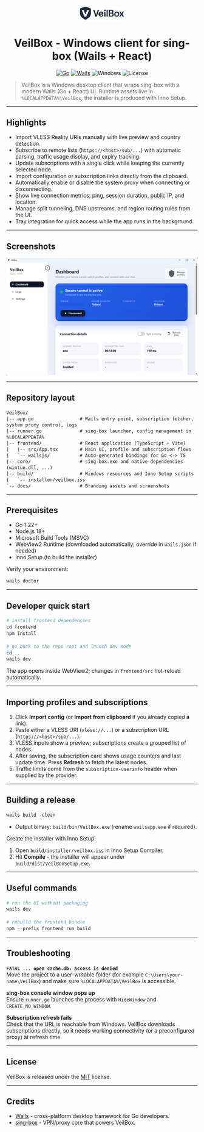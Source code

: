 <p align="center">
  <img src="docs/branding/logo.png" alt="VeilBox logo" width="120">
</p>

<h1 align="center">VeilBox - Windows client for sing-box (Wails + React)</h1>

<p align="center">
  <a href="https://go.dev/"><img alt="Go" src="https://img.shields.io/badge/Go-1.22%2B-00ADD8?logo=go"></a>
  <a href="https://wails.io/"><img alt="Wails" src="https://img.shields.io/badge/Wails-2.x-8A2BE2"></a>
  <img alt="Windows" src="https://img.shields.io/badge/Windows-10%2B-0078D6?logo=windows">
  <img alt="License" src="https://img.shields.io/badge/license-MIT-green">
</p>

> VeilBox is a Windows desktop client that wraps sing-box with a modern Wails (Go + React) UI. Runtime assets live in `%LOCALAPPDATA%\VeilBox`, the installer is produced with Inno Setup.

---

## Highlights

- Import VLESS Reality URIs manually with live preview and country detection.
- Subscribe to remote lists (`https://<host>/sub/...`) with automatic parsing, traffic usage display, and expiry tracking.
- Update subscriptions with a single click while keeping the currently selected node.
- Import configuration or subscription links directly from the clipboard.
- Automatically enable or disable the system proxy when connecting or disconnecting.
- Show live connection metrics: ping, session duration, public IP, and location.
- Manage split tunneling, DNS upstreams, and region routing rules from the UI.
- Tray integration for quick access while the app runs in the background.

---

## Screenshots

<p align="center">
  <img src="docs/screenshots/main.png" alt="Main window" width="840">
</p>



---

## Repository layout

```
VeilBox/
|-- app.go                 # Wails entry point, subscription fetcher, system proxy control, logs
|-- runner.go              # sing-box launcher, config management in %LOCALAPPDATA%
|-- frontend/              # React application (TypeScript + Vite)
|   |-- src/App.tsx        # Main UI, profile and subscription flows
|   `-- wailsjs/           # Auto-generated bindings for Go <-> TS
|-- core/                  # sing-box.exe and native dependencies (wintun.dll, ...)
|-- build/                 # Windows resources and Inno Setup scripts
|   `-- installer/veilbox.iss
`-- docs/                  # Branding assets and screenshots
```

---

## Prerequisites

- Go 1.22+
- Node.js 18+
- Microsoft Build Tools (MSVC)
- WebView2 Runtime (downloaded automatically; override in `wails.json` if needed)
- Inno Setup (to build the installer)

Verify your environment:

```powershell
wails doctor
```

---

## Developer quick start

```powershell
# install frontend dependencies
cd frontend
npm install

# go back to the repo root and launch dev mode
cd ..
wails dev
```

The app opens inside WebView2; changes in `frontend/src` hot-reload automatically.

---

## Importing profiles and subscriptions

1. Click **Import config** (or **Import from clipboard** if you already copied a link).
2. Paste either a VLESS URI (`vless://...`) or a subscription URL (`https://<host>/sub/...`).
3. VLESS inputs show a preview; subscriptions create a grouped list of nodes.
4. After saving, the subscription card shows usage counters and last update time. Press **Refresh** to fetch the latest nodes.
5. Traffic limits come from the `subscription-userinfo` header when supplied by the provider.

---

## Building a release

```powershell
wails build -clean
```

- Output binary: `build/bin/VeilBox.exe` (rename `wailsapp.exe` if required).

Create the installer with Inno Setup:

1. Open `build/installer/veilbox.iss` in Inno Setup Compiler.
2. Hit **Compile** - the installer will appear under `build/dist/VeilBoxSetup.exe`.

---

## Useful commands

```powershell
# run the UI without packaging
wails dev

# rebuild the frontend bundle
npm --prefix frontend run build
```

---

## Troubleshooting

**`FATAL ... open cache.db: Access is denied`**  
Move the project to a user-writable folder (for example `C:\Users\your-name\VeilBox`) and make sure `%LOCALAPPDATA%\VeilBox` is accessible.

**sing-box console window pops up**  
Ensure `runner.go` launches the process with `HideWindow` and `CREATE_NO_WINDOW`.

**Subscription refresh fails**  
Check that the URL is reachable from Windows. VeilBox downloads subscriptions directly, so it needs working connectivity (or a preconfigured proxy) at refresh time.

---

## License

VeilBox is released under the [MIT](LICENSE) license.

---

## Credits

- [Wails](https://wails.io/) - cross-platform desktop framework for Go developers.
- [sing-box](https://sing-box.sagernet.org/) - VPN/proxy core that powers VeilBox.
